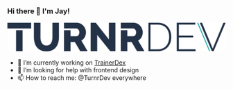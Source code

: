 ### Hi there 👋 I'm Jay!
![Logo](Logo/SVG/TurnrDev_Logo_Dark%20Blue%20%26%20Teal.svg)

- 🔭 I’m currently working on [TrainerDex](https://www.github.com/TrainerDex)
- 🤔 I’m looking for help with frontend design
- 📫 How to reach me: @TurnrDev everywhere

